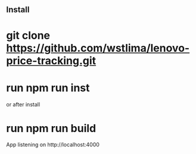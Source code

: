 ## Install

# git clone https://github.com/wstlima/lenovo-price-tracking.git
# run npm run inst

or after install
# run npm run build

App listening on http://localhost:4000

